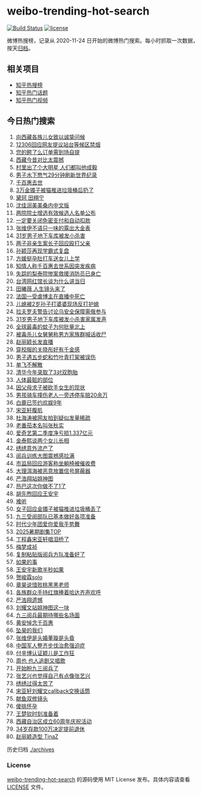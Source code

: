 # weibo-trending-hot-search

[![Build Status](https://github.com/justjavac/weibo-trending-hot-search/workflows/ci/badge.svg?branch=master)](https://github.com/justjavac/weibo-trending-hot-search/actions)
[![license](https://img.shields.io/github/license/justjavac/weibo-trending-hot-search)](https://github.com/justjavac/weibo-trending-hot-search/blob/master/LICENSE)

微博热搜榜，记录从 2020-11-24 日开始的微博热门搜索。每小时抓取一次数据，按天[归档](./archives)。

## 相关项目

- [知乎热搜榜](https://github.com/justjavac/zhihu-trending-top-search)
- [知乎热门话题](https://github.com/justjavac/zhihu-trending-hot-questions)
- [知乎热门视频](https://github.com/justjavac/zhihu-trending-hot-video)

## 今日热门搜索

<!-- BEGIN -->
<!-- 最后更新时间 Thu Aug 21 2025 07:13:05 GMT+0800 (China Standard Time) -->

1. [向西藏各族儿女致以诚挚问候](https://s.weibo.com//weibo?q=%23%E5%90%91%E8%A5%BF%E8%97%8F%E5%90%84%E6%97%8F%E5%84%BF%E5%A5%B3%E8%87%B4%E4%BB%A5%E8%AF%9A%E6%8C%9A%E9%97%AE%E5%80%99%23&Refer=new_time)
1. [12306回应网友提议站台等候区禁烟](https://s.weibo.com//weibo?q=%2312306%E5%9B%9E%E5%BA%94%E7%BD%91%E5%8F%8B%E6%8F%90%E8%AE%AE%E7%AB%99%E5%8F%B0%E7%AD%89%E5%80%99%E5%8C%BA%E7%A6%81%E7%83%9F%23&t=31&band_rank=22&Refer=top)
1. [您的鳄了么订单需到场自提](https://s.weibo.com//weibo?q=%23%E6%82%A8%E7%9A%84%E9%B3%84%E4%BA%86%E4%B9%88%E8%AE%A2%E5%8D%95%E9%9C%80%E5%88%B0%E5%9C%BA%E8%87%AA%E6%8F%90%23&t=31&band_rank=10&Refer=top)
1. [西藏今昔对比太震撼](https://s.weibo.com//weibo?q=%23%E8%A5%BF%E8%97%8F%E4%BB%8A%E6%98%94%E5%AF%B9%E6%AF%94%E5%A4%AA%E9%9C%87%E6%92%BC%23&t=31&band_rank=3&Refer=top)
1. [村里出了个大明星 人们都叫他成毅](https://s.weibo.com//weibo?q=%E6%9D%91%E9%87%8C%E5%87%BA%E4%BA%86%E4%B8%AA%E5%A4%A7%E6%98%8E%E6%98%9F%20%E4%BA%BA%E4%BB%AC%E9%83%BD%E5%8F%AB%E4%BB%96%E6%88%90%E6%AF%85&t=31&band_rank=8&Refer=top)
1. [男子水下憋气29分钟刷新世界纪录](https://s.weibo.com//weibo?q=%23%E7%94%B7%E5%AD%90%E6%B0%B4%E4%B8%8B%E6%86%8B%E6%B0%9429%E5%88%86%E9%92%9F%E5%88%B7%E6%96%B0%E4%B8%96%E7%95%8C%E7%BA%AA%E5%BD%95%23&t=31&band_rank=20&Refer=top)
1. [千百惠去世](https://s.weibo.com//weibo?q=%23%E5%8D%83%E7%99%BE%E6%83%A0%E5%8E%BB%E4%B8%96%23&t=31&band_rank=6&Refer=top)
1. [3万金镯子被猫推进垃圾桶后扔了](https://s.weibo.com//weibo?q=%233%E4%B8%87%E9%87%91%E9%95%AF%E5%AD%90%E8%A2%AB%E7%8C%AB%E6%8E%A8%E8%BF%9B%E5%9E%83%E5%9C%BE%E6%A1%B6%E5%90%8E%E6%89%94%E4%BA%86%23&t=31&band_rank=2&Refer=top)
1. [黛珂 田栩宁](https://s.weibo.com//weibo?q=%E9%BB%9B%E7%8F%82%20%E7%94%B0%E6%A0%A9%E5%AE%81&t=31&band_rank=1&Refer=top)
1. [沈佳润美美桑内中文版](https://s.weibo.com//weibo?q=%23%E6%B2%88%E4%BD%B3%E6%B6%A6%E7%BE%8E%E7%BE%8E%E6%A1%91%E5%86%85%E4%B8%AD%E6%96%87%E7%89%88%23&t=31&band_rank=26&Refer=top)
1. [两院院士增选有效候选人名单公布](https://s.weibo.com//weibo?q=%23%E4%B8%A4%E9%99%A2%E9%99%A2%E5%A3%AB%E5%A2%9E%E9%80%89%E6%9C%89%E6%95%88%E5%80%99%E9%80%89%E4%BA%BA%E5%90%8D%E5%8D%95%E5%85%AC%E5%B8%83%23&t=31&band_rank=10&Refer=top)
1. [一定要关闭免密支付和自动扣款](https://s.weibo.com//weibo?q=%E4%B8%80%E5%AE%9A%E8%A6%81%E5%85%B3%E9%97%AD%E5%85%8D%E5%AF%86%E6%94%AF%E4%BB%98%E5%92%8C%E8%87%AA%E5%8A%A8%E6%89%A3%E6%AC%BE&t=31&band_rank=24&Refer=top)
1. [张维伊不语只一味的露出大金表](https://s.weibo.com//weibo?q=%23%E5%BC%A0%E7%BB%B4%E4%BC%8A%E4%B8%8D%E8%AF%AD%E5%8F%AA%E4%B8%80%E5%91%B3%E7%9A%84%E9%9C%B2%E5%87%BA%E5%A4%A7%E9%87%91%E8%A1%A8%23&t=31&band_rank=17&Refer=top)
1. [31岁男子地下车库被发小杀害](https://s.weibo.com//weibo?q=%2331%E5%B2%81%E7%94%B7%E5%AD%90%E5%9C%B0%E4%B8%8B%E8%BD%A6%E5%BA%93%E8%A2%AB%E5%8F%91%E5%B0%8F%E6%9D%80%E5%AE%B3%23&t=31&band_rank=16&Refer=top)
1. [两子非亲生案长子回应殴打父亲](https://s.weibo.com//weibo?q=%23%E4%B8%A4%E5%AD%90%E9%9D%9E%E4%BA%B2%E7%94%9F%E6%A1%88%E9%95%BF%E5%AD%90%E5%9B%9E%E5%BA%94%E6%AE%B4%E6%89%93%E7%88%B6%E4%BA%B2%23&t=31&band_rank=17&Refer=top)
1. [孙颖莎再现学霸式复盘](https://s.weibo.com//weibo?q=%23%E5%AD%99%E9%A2%96%E8%8E%8E%E5%86%8D%E7%8E%B0%E5%AD%A6%E9%9C%B8%E5%BC%8F%E5%A4%8D%E7%9B%98%23&t=31&band_rank=29&Refer=top)
1. [方媛挺孕肚打车送女儿上学](https://s.weibo.com//weibo?q=%23%E6%96%B9%E5%AA%9B%E6%8C%BA%E5%AD%95%E8%82%9A%E6%89%93%E8%BD%A6%E9%80%81%E5%A5%B3%E5%84%BF%E4%B8%8A%E5%AD%A6%23&t=31&band_rank=34&Refer=top)
1. [知情人称千百惠去世系因突发疾病](https://s.weibo.com//weibo?q=%23%E7%9F%A5%E6%83%85%E4%BA%BA%E7%A7%B0%E5%8D%83%E7%99%BE%E6%83%A0%E5%8E%BB%E4%B8%96%E7%B3%BB%E5%9B%A0%E7%AA%81%E5%8F%91%E7%96%BE%E7%97%85%23&t=31&band_rank=25&Refer=top)
1. [失踪的梨泰院惨案救援消防员已身亡](https://s.weibo.com//weibo?q=%23%E5%A4%B1%E8%B8%AA%E7%9A%84%E6%A2%A8%E6%B3%B0%E9%99%A2%E6%83%A8%E6%A1%88%E6%95%91%E6%8F%B4%E6%B6%88%E9%98%B2%E5%91%98%E5%B7%B2%E8%BA%AB%E4%BA%A1%23&t=31&band_rank=18&Refer=top)
1. [台湾网红馆长谈为什么讲当归](https://s.weibo.com//weibo?q=%23%E5%8F%B0%E6%B9%BE%E7%BD%91%E7%BA%A2%E9%A6%86%E9%95%BF%E8%B0%88%E4%B8%BA%E4%BB%80%E4%B9%88%E8%AE%B2%E5%BD%93%E5%BD%92%23&t=31&band_rank=30&Refer=top)
1. [田曦薇 人生镜头来了](https://s.weibo.com//weibo?q=%E7%94%B0%E6%9B%A6%E8%96%87%20%E4%BA%BA%E7%94%9F%E9%95%9C%E5%A4%B4%E6%9D%A5%E4%BA%86&t=31&band_rank=11&Refer=top)
1. [法国一受虐博主在直播中死亡](https://s.weibo.com//weibo?q=%23%E6%B3%95%E5%9B%BD%E4%B8%80%E5%8F%97%E8%99%90%E5%8D%9A%E4%B8%BB%E5%9C%A8%E7%9B%B4%E6%92%AD%E4%B8%AD%E6%AD%BB%E4%BA%A1%23&t=31&band_rank=23&Refer=top)
1. [儿媳被2岁孙子打婆婆现场反打护媳](https://s.weibo.com//weibo?q=%23%E5%84%BF%E5%AA%B3%E8%A2%AB2%E5%B2%81%E5%AD%99%E5%AD%90%E6%89%93%E5%A9%86%E5%A9%86%E7%8E%B0%E5%9C%BA%E5%8F%8D%E6%89%93%E6%8A%A4%E5%AA%B3%23&t=31&band_rank=33&Refer=top)
1. [拉夫罗夫警告讨论乌安全保障需俄参与](https://s.weibo.com//weibo?q=%23%E6%8B%89%E5%A4%AB%E7%BD%97%E5%A4%AB%E8%AD%A6%E5%91%8A%E8%AE%A8%E8%AE%BA%E4%B9%8C%E5%AE%89%E5%85%A8%E4%BF%9D%E9%9A%9C%E9%9C%80%E4%BF%84%E5%8F%82%E4%B8%8E%23&t=31&band_rank=23&Refer=top)
1. [31岁男子地下车库被发小杀害家属发声](https://s.weibo.com//weibo?q=%2331%E5%B2%81%E7%94%B7%E5%AD%90%E5%9C%B0%E4%B8%8B%E8%BD%A6%E5%BA%93%E8%A2%AB%E5%8F%91%E5%B0%8F%E6%9D%80%E5%AE%B3%E5%AE%B6%E5%B1%9E%E5%8F%91%E5%A3%B0%23&t=31&band_rank=24&Refer=top)
1. [全球最毒的蚊子为何批量北上](https://s.weibo.com//weibo?q=%23%E5%85%A8%E7%90%83%E6%9C%80%E6%AF%92%E7%9A%84%E8%9A%8A%E5%AD%90%E4%B8%BA%E4%BD%95%E6%89%B9%E9%87%8F%E5%8C%97%E4%B8%8A%23&t=31&band_rank=43&Refer=top)
1. [被毒杀儿女舅舅称男方家族群喊话收尸](https://s.weibo.com//weibo?q=%23%E8%A2%AB%E6%AF%92%E6%9D%80%E5%84%BF%E5%A5%B3%E8%88%85%E8%88%85%E7%A7%B0%E7%94%B7%E6%96%B9%E5%AE%B6%E6%97%8F%E7%BE%A4%E5%96%8A%E8%AF%9D%E6%94%B6%E5%B0%B8%23&t=31&band_rank=9&Refer=top)
1. [赵丽颖长发直播](https://s.weibo.com//weibo?q=%23%E8%B5%B5%E4%B8%BD%E9%A2%96%E9%95%BF%E5%8F%91%E7%9B%B4%E6%92%AD%23&t=31&band_rank=36&Refer=top)
1. [穿校服的关晓彤好有千金感](https://s.weibo.com//weibo?q=%E7%A9%BF%E6%A0%A1%E6%9C%8D%E7%9A%84%E5%85%B3%E6%99%93%E5%BD%A4%E5%A5%BD%E6%9C%89%E5%8D%83%E9%87%91%E6%84%9F&t=31&band_rank=28&Refer=top)
1. [男子遇五步蛇和竹叶青打架被误伤](https://s.weibo.com//weibo?q=%23%E7%94%B7%E5%AD%90%E9%81%87%E4%BA%94%E6%AD%A5%E8%9B%87%E5%92%8C%E7%AB%B9%E5%8F%B6%E9%9D%92%E6%89%93%E6%9E%B6%E8%A2%AB%E8%AF%AF%E4%BC%A4%23&t=31&band_rank=19&Refer=top)
1. [单飞不解散](https://s.weibo.com//weibo?q=%23%E5%8D%95%E9%A3%9E%E4%B8%8D%E8%A7%A3%E6%95%A3%23&t=31&band_rank=13&Refer=top)
1. [清华今年录取了3对双胞胎](https://s.weibo.com//weibo?q=%23%E6%B8%85%E5%8D%8E%E4%BB%8A%E5%B9%B4%E5%BD%95%E5%8F%96%E4%BA%863%E5%AF%B9%E5%8F%8C%E8%83%9E%E8%83%8E%23&t=31&band_rank=31&Refer=top)
1. [人体最脏的部位](https://s.weibo.com//weibo?q=%E4%BA%BA%E4%BD%93%E6%9C%80%E8%84%8F%E7%9A%84%E9%83%A8%E4%BD%8D&t=31&band_rank=31&Refer=top)
1. [因父母求子被砍手女生的现状](https://s.weibo.com//weibo?q=%E5%9B%A0%E7%88%B6%E6%AF%8D%E6%B1%82%E5%AD%90%E8%A2%AB%E7%A0%8D%E6%89%8B%E5%A5%B3%E7%94%9F%E7%9A%84%E7%8E%B0%E7%8A%B6&t=31&band_rank=35&Refer=top)
1. [男孩骑车撞伤老人一旁违停车赔20余万](https://s.weibo.com//weibo?q=%23%E7%94%B7%E5%AD%A9%E9%AA%91%E8%BD%A6%E6%92%9E%E4%BC%A4%E8%80%81%E4%BA%BA%E4%B8%80%E6%97%81%E8%BF%9D%E5%81%9C%E8%BD%A6%E8%B5%9420%E4%BD%99%E4%B8%87%23&t=31&band_rank=14&Refer=top)
1. [白鹿已签约欢娱9年](https://s.weibo.com//weibo?q=%23%E7%99%BD%E9%B9%BF%E5%B7%B2%E7%AD%BE%E7%BA%A6%E6%AC%A2%E5%A8%B19%E5%B9%B4%23&t=31&band_rank=41&Refer=top)
1. [宋亚轩腹肌](https://s.weibo.com//weibo?q=%E5%AE%8B%E4%BA%9A%E8%BD%A9%E8%85%B9%E8%82%8C&t=31&band_rank=21&Refer=top)
1. [杜海涛被网友拍到疑似发量稀疏](https://s.weibo.com//weibo?q=%23%E6%9D%9C%E6%B5%B7%E6%B6%9B%E8%A2%AB%E7%BD%91%E5%8F%8B%E6%8B%8D%E5%88%B0%E7%96%91%E4%BC%BC%E5%8F%91%E9%87%8F%E7%A8%80%E7%96%8F%23&t=31&band_rank=31&Refer=top)
1. [老番茄本名叫张秋实](https://s.weibo.com//weibo?q=%E8%80%81%E7%95%AA%E8%8C%84%E6%9C%AC%E5%90%8D%E5%8F%AB%E5%BC%A0%E7%A7%8B%E5%AE%9E&t=31&band_rank=40&Refer=top)
1. [爱奇艺第二季度净亏损1.337亿元](https://s.weibo.com//weibo?q=%23%E7%88%B1%E5%A5%87%E8%89%BA%E7%AC%AC%E4%BA%8C%E5%AD%A3%E5%BA%A6%E5%87%80%E4%BA%8F%E6%8D%9F1.337%E4%BA%BF%E5%85%83%23&t=31&band_rank=4&Refer=top)
1. [金泰熙谈两个女儿长相](https://s.weibo.com//weibo?q=%23%E9%87%91%E6%B3%B0%E7%86%99%E8%B0%88%E4%B8%A4%E4%B8%AA%E5%A5%B3%E5%84%BF%E9%95%BF%E7%9B%B8%23&t=31&band_rank=40&Refer=top)
1. [绣绣意外流产了](https://s.weibo.com//weibo?q=%23%E7%BB%A3%E7%BB%A3%E6%84%8F%E5%A4%96%E6%B5%81%E4%BA%A7%E4%BA%86%23&t=31&band_rank=37&Refer=top)
1. [阅兵训练大图震撼感拉满](https://s.weibo.com//weibo?q=%23%E9%98%85%E5%85%B5%E8%AE%AD%E7%BB%83%E5%A4%A7%E5%9B%BE%E9%9C%87%E6%92%BC%E6%84%9F%E6%8B%89%E6%BB%A1%23&t=31&band_rank=47&Refer=top)
1. [市监局回应游客称坐躺椅被催收费](https://s.weibo.com//weibo?q=%23%E5%B8%82%E7%9B%91%E5%B1%80%E5%9B%9E%E5%BA%94%E6%B8%B8%E5%AE%A2%E7%A7%B0%E5%9D%90%E8%BA%BA%E6%A4%85%E8%A2%AB%E5%82%AC%E6%94%B6%E8%B4%B9%23&t=31&band_rank=10&Refer=top)
1. [大理洱海被恶意放置信号屏蔽器](https://s.weibo.com//weibo?q=%23%E5%A4%A7%E7%90%86%E6%B4%B1%E6%B5%B7%E8%A2%AB%E6%81%B6%E6%84%8F%E6%94%BE%E7%BD%AE%E4%BF%A1%E5%8F%B7%E5%B1%8F%E8%94%BD%E5%99%A8%23&t=31&band_rank=5&Refer=top)
1. [严浩翔站姐神图](https://s.weibo.com//weibo?q=%E4%B8%A5%E6%B5%A9%E7%BF%94%E7%AB%99%E5%A7%90%E7%A5%9E%E5%9B%BE&t=31&band_rank=45&Refer=top)
1. [热巴这次你做不了1了](https://s.weibo.com//weibo?q=%E7%83%AD%E5%B7%B4%E8%BF%99%E6%AC%A1%E4%BD%A0%E5%81%9A%E4%B8%8D%E4%BA%861%E4%BA%86&t=31&band_rank=27&Refer=top)
1. [胡先煦回应王安宇](https://s.weibo.com//weibo?q=%23%E8%83%A1%E5%85%88%E7%85%A6%E5%9B%9E%E5%BA%94%E7%8E%8B%E5%AE%89%E5%AE%87%23&t=31&band_rank=24&Refer=top)
1. [难听](https://s.weibo.com//weibo?q=%E9%9A%BE%E5%90%AC&t=31&band_rank=7&Refer=top)
1. [女子回应金镯子被猫推进垃圾桶丢了](https://s.weibo.com//weibo?q=%23%E5%A5%B3%E5%AD%90%E5%9B%9E%E5%BA%94%E9%87%91%E9%95%AF%E5%AD%90%E8%A2%AB%E7%8C%AB%E6%8E%A8%E8%BF%9B%E5%9E%83%E5%9C%BE%E6%A1%B6%E4%B8%A2%E4%BA%86%23&t=31&band_rank=37&Refer=top)
1. [九三受阅部队已基本做好各项准备](https://s.weibo.com//weibo?q=%23%E4%B9%9D%E4%B8%89%E5%8F%97%E9%98%85%E9%83%A8%E9%98%9F%E5%B7%B2%E5%9F%BA%E6%9C%AC%E5%81%9A%E5%A5%BD%E5%90%84%E9%A1%B9%E5%87%86%E5%A4%87%23&t=31&band_rank=44&Refer=top)
1. [时代少年团爱你爱我手势舞](https://s.weibo.com//weibo?q=%23%E6%97%B6%E4%BB%A3%E5%B0%91%E5%B9%B4%E5%9B%A2%E7%88%B1%E4%BD%A0%E7%88%B1%E6%88%91%E6%89%8B%E5%8A%BF%E8%88%9E%23&t=31&band_rank=15&Refer=top)
1. [2025暑期剧集TOP](https://s.weibo.com//weibo?q=%232025%E6%9A%91%E6%9C%9F%E5%89%A7%E9%9B%86TOP%23&t=31&band_rank=42&Refer=top)
1. [丁程鑫宋亚轩唱泪桥了](https://s.weibo.com//weibo?q=%23%E4%B8%81%E7%A8%8B%E9%91%AB%E5%AE%8B%E4%BA%9A%E8%BD%A9%E5%94%B1%E6%B3%AA%E6%A1%A5%E4%BA%86%23&t=31&band_rank=43&Refer=top)
1. [梅梦成祯](https://s.weibo.com//weibo?q=%E6%A2%85%E6%A2%A6%E6%88%90%E7%A5%AF&t=31&band_rank=48&Refer=top)
1. [复制粘贴版阅兵方队准备好了](https://s.weibo.com//weibo?q=%23%E5%A4%8D%E5%88%B6%E7%B2%98%E8%B4%B4%E7%89%88%E9%98%85%E5%85%B5%E6%96%B9%E9%98%9F%E5%87%86%E5%A4%87%E5%A5%BD%E4%BA%86%23&t=31&band_rank=46&Refer=top)
1. [如果的事](https://s.weibo.com//weibo?q=%E5%A6%82%E6%9E%9C%E7%9A%84%E4%BA%8B&t=31&band_rank=28&Refer=top)
1. [王安宇新歌半秒如果](https://s.weibo.com//weibo?q=%23%E7%8E%8B%E5%AE%89%E5%AE%87%E6%96%B0%E6%AD%8C%E5%8D%8A%E7%A7%92%E5%A6%82%E6%9E%9C%23&t=31&band_rank=44&Refer=top)
1. [贺峻霖solo](https://s.weibo.com//weibo?q=%E8%B4%BA%E5%B3%BB%E9%9C%96solo&t=31&band_rank=32&Refer=top)
1. [章昊说惜败桃黑黑老师](https://s.weibo.com//weibo?q=%23%E7%AB%A0%E6%98%8A%E8%AF%B4%E6%83%9C%E8%B4%A5%E6%A1%83%E9%BB%91%E9%BB%91%E8%80%81%E5%B8%88%23&t=31&band_rank=39&Refer=top)
1. [各族群众手持红旗捧着哈达齐声欢呼](https://s.weibo.com//weibo?q=%23%E5%90%84%E6%97%8F%E7%BE%A4%E4%BC%97%E6%89%8B%E6%8C%81%E7%BA%A2%E6%97%97%E6%8D%A7%E7%9D%80%E5%93%88%E8%BE%BE%E9%BD%90%E5%A3%B0%E6%AC%A2%E5%91%BC%23&t=31&band_rank=31&Refer=top)
1. [严浩翔遗憾](https://s.weibo.com//weibo?q=%E4%B8%A5%E6%B5%A9%E7%BF%94%E9%81%97%E6%86%BE&t=31&band_rank=41&Refer=top)
1. [刘耀文站姐神图这一块](https://s.weibo.com//weibo?q=%E5%88%98%E8%80%80%E6%96%87%E7%AB%99%E5%A7%90%E7%A5%9E%E5%9B%BE%E8%BF%99%E4%B8%80%E5%9D%97&t=31&band_rank=47&Refer=top)
1. [九三阅兵最期待哪些名场面](https://s.weibo.com//weibo?q=%23%E4%B9%9D%E4%B8%89%E9%98%85%E5%85%B5%E6%9C%80%E6%9C%9F%E5%BE%85%E5%93%AA%E4%BA%9B%E5%90%8D%E5%9C%BA%E9%9D%A2%23&t=31&band_rank=29&Refer=top)
1. [黄安悼念千百惠](https://s.weibo.com//weibo?q=%23%E9%BB%84%E5%AE%89%E6%82%BC%E5%BF%B5%E5%8D%83%E7%99%BE%E6%83%A0%23&t=31&band_rank=38&Refer=top)
1. [坠昊的我们](https://s.weibo.com//weibo?q=%E5%9D%A0%E6%98%8A%E7%9A%84%E6%88%91%E4%BB%AC&t=31&band_rank=46&Refer=top)
1. [张维伊是头婚董璇是头昏](https://s.weibo.com//weibo?q=%E5%BC%A0%E7%BB%B4%E4%BC%8A%E6%98%AF%E5%A4%B4%E5%A9%9A%E8%91%A3%E7%92%87%E6%98%AF%E5%A4%B4%E6%98%8F&t=31&band_rank=50&Refer=top)
1. [中国军人整齐步伐治愈强迫症](https://s.weibo.com//weibo?q=%23%E4%B8%AD%E5%9B%BD%E5%86%9B%E4%BA%BA%E6%95%B4%E9%BD%90%E6%AD%A5%E4%BC%90%E6%B2%BB%E6%84%88%E5%BC%BA%E8%BF%AB%E7%97%87%23&t=31&band_rank=20&Refer=top)
1. [付辛博认证颖儿是工作狂](https://s.weibo.com//weibo?q=%E4%BB%98%E8%BE%9B%E5%8D%9A%E8%AE%A4%E8%AF%81%E9%A2%96%E5%84%BF%E6%98%AF%E5%B7%A5%E4%BD%9C%E7%8B%82&t=31&band_rank=12&Refer=top)
1. [周也 也人追剧又唱歌](https://s.weibo.com//weibo?q=%E5%91%A8%E4%B9%9F%20%E4%B9%9F%E4%BA%BA%E8%BF%BD%E5%89%A7%E5%8F%88%E5%94%B1%E6%AD%8C&t=31&band_rank=50&Refer=top)
1. [开始盼九三阅兵了](https://s.weibo.com//weibo?q=%23%E5%BC%80%E5%A7%8B%E7%9B%BC%E4%B9%9D%E4%B8%89%E9%98%85%E5%85%B5%E4%BA%86%23&t=31&band_rank=3&Refer=top)
1. [张艺兴也觉得自己有点像张艺兴](https://s.weibo.com//weibo?q=%23%E5%BC%A0%E8%89%BA%E5%85%B4%E4%B9%9F%E8%A7%89%E5%BE%97%E8%87%AA%E5%B7%B1%E6%9C%89%E7%82%B9%E5%83%8F%E5%BC%A0%E8%89%BA%E5%85%B4%23&t=31&band_rank=31&Refer=top)
1. [绣绣过得太苦了](https://s.weibo.com//weibo?q=%E7%BB%A3%E7%BB%A3%E8%BF%87%E5%BE%97%E5%A4%AA%E8%8B%A6%E4%BA%86&t=31&band_rank=49&Refer=top)
1. [宋亚轩刘耀文callback交换话筒](https://s.weibo.com//weibo?q=%23%E5%AE%8B%E4%BA%9A%E8%BD%A9%E5%88%98%E8%80%80%E6%96%87callback%E4%BA%A4%E6%8D%A2%E8%AF%9D%E7%AD%92%23&t=31&band_rank=38&Refer=top)
1. [献鱼双修镜头](https://s.weibo.com//weibo?q=%E7%8C%AE%E9%B1%BC%E5%8F%8C%E4%BF%AE%E9%95%9C%E5%A4%B4&t=31&band_rank=44&Refer=top)
1. [傻挑怀孕](https://s.weibo.com//weibo?q=%23%E5%82%BB%E6%8C%91%E6%80%80%E5%AD%95%23&t=31&band_rank=42&Refer=top)
1. [王楚钦时刻准备着](https://s.weibo.com//weibo?q=%E7%8E%8B%E6%A5%9A%E9%92%A6%E6%97%B6%E5%88%BB%E5%87%86%E5%A4%87%E7%9D%80&t=31&band_rank=45&Refer=top)
1. [西藏自治区成立60周年庆祝活动](https://s.weibo.com//weibo?q=%23%E8%A5%BF%E8%97%8F%E8%87%AA%E6%B2%BB%E5%8C%BA%E6%88%90%E7%AB%8B60%E5%91%A8%E5%B9%B4%E5%BA%86%E7%A5%9D%E6%B4%BB%E5%8A%A8%23&t=31&band_rank=47&Refer=top)
1. [34岁存款100万决定提前退休](https://s.weibo.com//weibo?q=34%E5%B2%81%E5%AD%98%E6%AC%BE100%E4%B8%87%E5%86%B3%E5%AE%9A%E6%8F%90%E5%89%8D%E9%80%80%E4%BC%91&t=31&band_rank=48&Refer=top)
1. [赵丽颖造型 TinaZ](https://s.weibo.com//weibo?q=%E8%B5%B5%E4%B8%BD%E9%A2%96%E9%80%A0%E5%9E%8B%20TinaZ&t=31&band_rank=50&Refer=top)

<!-- END -->

历史归档 [./archives](./archives)

### License

[weibo-trending-hot-search](https://github.com/justjavac/weibo-trending-hot-search) 的源码使用 MIT License
发布。具体内容请查看 [LICENSE](./LICENSE) 文件。
